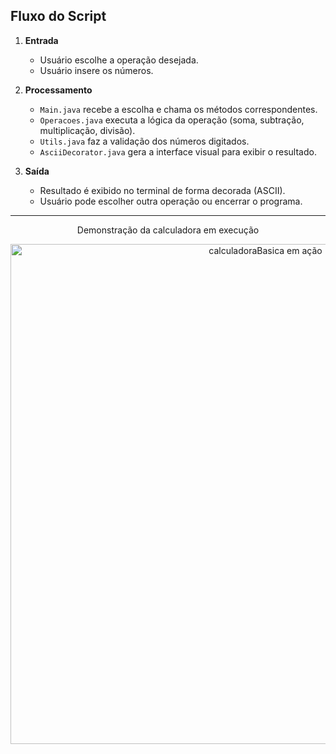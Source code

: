 ## Fluxo do Script

1. **Entrada**
    - Usuário escolhe a operação desejada.
    - Usuário insere os números.

2. **Processamento**
    - `Main.java` recebe a escolha e chama os métodos correspondentes.
    - `Operacoes.java` executa a lógica da operação (soma, subtração, multiplicação, divisão).
    - `Utils.java` faz a validação dos números digitados.
    - `AsciiDecorator.java` gera a interface visual para exibir o resultado.

3. **Saída**
    - Resultado é exibido no terminal de forma decorada (ASCII).
    - Usuário pode escolher outra operação ou encerrar o programa.

---

<p align="center">
  Demonstração da calculadora em execução
</p>

<p align="center">
  <img src="" alt="calculadoraBasica em ação" width="800"/>
</p>
